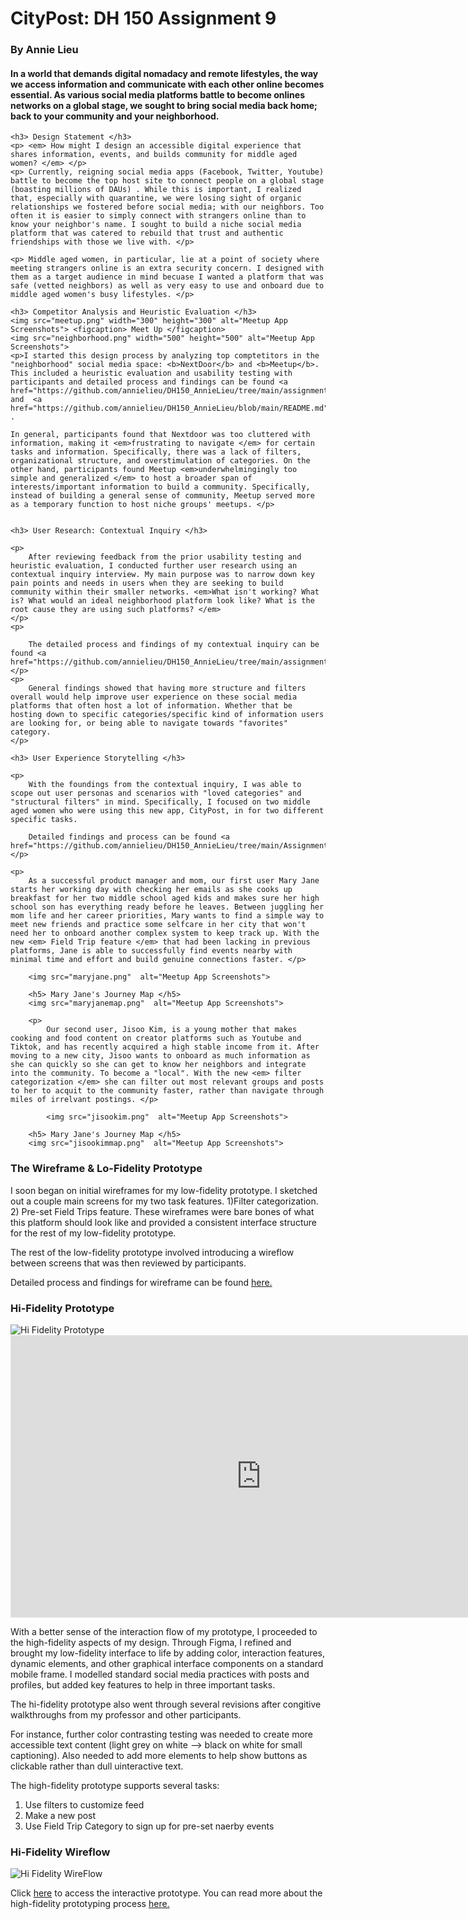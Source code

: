 
<html>
<head>
	<title>CityPost: DH 150 Assignment 9</title>
</head>
<body>
	<h1> CityPost: DH 150 Assignment 9 </h1>
	<h3> By Annie Lieu</h3>
	<h4> In a world that demands digital nomadacy and remote lifestyles, the way we access information and communicate with each other online becomes essential. As various social media platforms battle to become onlines networks on a global stage, we sought to bring social media back home; back to your community and your neighborhood. </h4>

	<h3> Design Statement </h3>
	<p> <em> How might I design an accessible digital experience that shares information, events, and builds community for middle aged women? </em> </p>
	<p> Currently, reigning social media apps (Facebook, Twitter, Youtube) battle to become the top host site to connect people on a global stage (boasting millions of DAUs) . While this is important, I realized that, especially with quarantine, we were losing sight of organic relationships we fostered before social media; with our neighbors. Too often it is easier to simply connect with strangers online than to know your neighbor's name. I sought to build a niche social media platform that was catered to rebuild that trust and authentic friendships with those we live with. </p>

	<p> Middle aged women, in particular, lie at a point of society where meeting strangers online is an extra security concern. I designed with them as a target audience in mind becuase I wanted a platform that was safe (vetted neighbors) as well as very easy to use and onboard due to middle aged women's busy lifestyles. </p>

	<h3> Competitor Analysis and Heuristic Evaluation </h3>
	<img src="meetup.png" width="300" height="300" alt="Meetup App Screenshots"> <figcaption> Meet Up </figcaption>
	<img src="neighborhood.png" width="500" height="500" alt="Meetup App Screenshots"> 
	<p>I started this design process by analyzing top comptetitors in the "neighborhood" social media space: <b>NextDoor</b> and <b>Meetup</b>. This included a heuristic evaluation and usability testing with participants and detailed process and findings can be found <a href="https://github.com/annielieu/DH150_AnnieLieu/tree/main/assignment02">here</a> and  <a href="https://github.com/annielieu/DH150_AnnieLieu/blob/main/README.md">here</a> . 

	In general, participants found that Nextdoor was too cluttered with information, making it <em>frustrating to navigate </em> for certain tasks and information. Specifically, there was a lack of filters, organizational structure, and overstimulation of categories. On the other hand, participants found Meetup <em>underwhelmingingly too simple and generalized </em> to host a broader span of interests/important information to build a community. Specifically, instead of building a general sense of community, Meetup served more as a temporary function to host niche groups' meetups. </p>


	<h3> User Research: Contextual Inquiry </h3>

	<p>
		After reviewing feedback from the prior usability testing and heuristic evaluation, I conducted further user research using an contextual inquiry interview. My main purpose was to narrow down key pain points and needs in users when they are seeking to build community within their smaller networks. <em>What isn't working? What is? What would an ideal neighborhood platform look like? What is the root cause they are using such platforms? </em>
	</p>
	<p>

		The detailed process and findings of my contextual inquiry can be found <a href="https://github.com/annielieu/DH150_AnnieLieu/tree/main/assignment4">here</a>. 
	</p>
	<p> 
		General findings showed that having more structure and filters overall would help improve user experience on these social media platforms that often host a lot of information. Whether that be hosting down to specific categories/specific kind of information users are looking for, or being able to navigate towards "favorites" category. 
	</p> 

	<h3> User Experience Storytelling </h3>

	<p> 
		With the foundings from the contextual inquiry, I was able to scope out user personas and scenarios with "loved categories" and "structural filters" in mind. Specifically, I focused on two middle aged women who were using this new app, CityPost, in for two different specific tasks. 

		Detailed findings and process can be found <a href="https://github.com/annielieu/DH150_AnnieLieu/tree/main/Assignment5">here</a>.
	</p>

	<p>
		As a successful product manager and mom, our first user Mary Jane starts her working day with checking her emails as she cooks up breakfast for her two middle school aged kids and makes sure her high school son has everything ready before he leaves. Between juggling her mom life and her career priorities, Mary wants to find a simple way to meet new friends and practice some selfcare in her city that won't need her to onboard another complex system to keep track up. With the new <em> Field Trip feature </em> that had been lacking in previous platforms, Jane is able to successfully find events nearby with minimal time and effort and build genuine connections faster. </p>

		<img src="maryjane.png"  alt="Meetup App Screenshots"> 

		<h5> Mary Jane's Journey Map </h5>
		<img src="maryjanemap.png"  alt="Meetup App Screenshots"> 

		<p> 
			Our second user, Jisoo Kim, is a young mother that makes cooking and food content on creator platforms such as Youtube and Tiktok, and has recently acquired a high stable income from it. After moving to a new city, Jisoo wants to onboard as much information as she can quickly so she can get to know her neighbors and integrate into the community. To become a "local". With the new <em> filter categorization </em> she can filter out most relevant groups and posts to her to acquit to the community faster, rather than navigate through miles of irrelvant postings. </p>

			<img src="jisookim.png"  alt="Meetup App Screenshots"> 

		<h5> Mary Jane's Journey Map </h5>
		<img src="jisookimmap.png"  alt="Meetup App Screenshots"> 

<h3> The Wireframe & Lo-Fidelity Prototype</h3>

<p> I soon began on initial wireframes for my low-fidelity prototype. I sketched out a couple main screens for my two task features. 1)Filter categorization. 2) Pre-set Field Trips feature. These wireframes were bare bones of what this platform should look like and provided a consistent interface structure for the rest of my low-fidelity prototype.

The rest of the low-fidelity prototype involved introducing a wireflow between screens that was then reviewed by participants.

Detailed process and findings for wireframe can be found <a href="https://github.com/annielieu/DH150_AnnieLieu/tree/main/assignment06">here.</a> </p>

<h3> Hi-Fidelity Prototype </h3>

<img src="wireflow4.png"  alt="Hi Fidelity Prototype"> 
<iframe style="border: 1px solid rgba(0, 0, 0, 0.1);" width="800" height="450" src="https://www.figma.com/embed?embed_host=share&url=https%3A%2F%2Fwww.figma.com%2Ffile%2FIANApv1Ld602PXJ9RVdt75%2Fneighborhood-app%3Fnode-id%3D0%253A1" allowfullscreen></iframe>

<p> With a better sense of the interaction flow of my prototype, I proceeded to the high-fidelity aspects of my design. Through Figma, I refined and brought my low-fidelity interface to life by adding color, interaction features, dynamic elements, and other graphical interface components on a standard mobile frame. I modelled standard social media practices with posts and profiles, but added key features to help in three important tasks. 

The hi-fidelity prototype also went through several revisions after congitive walkthroughs from my professor and other participants. 

For instance, further color contrasting testing was needed to create more accessible text content (light grey on white --> black on white for small captioning). Also needed to add more elements to help show buttons as clickable rather than dull uinteractive text. 

The high-fidelity prototype supports several tasks:

1. Use filters to customize feed
2. Make a new post 
3. Use Field Trip Category to sign up for pre-set naerby events 

<h3> Hi-Fidelity Wireflow </h3>
<img src="wireflow3.png"  alt="Hi Fidelity WireFlow "> 


<p>Click <a href="https://www.figma.com/file/IANApv1Ld602PXJ9RVdt75/neighborhood-app?node-id=0%3A1">here</a> to access the interactive prototype. You can read more about the high-fidelity prototyping process <a href="https://github.com/annielieu/DH150_AnnieLieu/tree/main/assignment07">here.</a></p>

</body>
</html>
